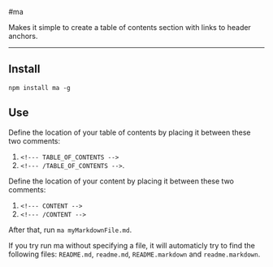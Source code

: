 #ma

Makes it simple to create a table of contents section with links to header anchors.

---

## Install

`npm install ma -g`

## Use

Define the location of your table of contents by placing it between these two comments: 

1. `<!--- TABLE_OF_CONTENTS -->`
2. `<!--- /TABLE_OF_CONTENTS -->`.

Define the location of your content by placing it between these two comments: 

1. `<!--- CONTENT -->`
2. `<!--- /CONTENT -->`

After that, run `ma myMarkdownFile.md`.

If you try run ma without specifying a file, it will automaticly try to find the following files: `README.md`, `readme.md`, `README.markdown` and `readme.markdown`.